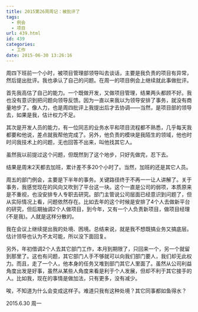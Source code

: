 ```yaml
---
title: 2015第26周周记：被批评了
tags:
  - 例会
  - 项目
url: 439.html
id: 439
categories:
  - 工作
date: 2015-06-30 13:26:16
---
```


周四下班前一个小时，被项目管理部领导叫去谈话，主要是我负责的项目有异常，然后提出批评。我也承认了自己的问题。在周一的项目例会上继续就此事做批评。 
<!-- more --> 

首先我高估了自己的能力。一个既做开发，又做项目管理，结果两头都顾不好。我也没有意识到把问题向领导反馈。因为一直以来我以为领导安排了事务，就没有商量地步了。像人力，也是周四批评上我提出后才去协调——当然，是项目部的领导去，如果是我，估计权力不足。 

其次是开发人员的能力，有一位同志的业务水平和项目流程都不熟悉，几乎每天我都要和他说，差点就我帮他完成了。另外，他负责的模块是我陌生的领域，他也时时问我技术上的问题，无也回答不出来，叫他找其它人。 

虽然我以前提过这个问题，但既然到了这个地步，只好先做完，忍下去。 

结果是周末2天都去加班，累计差不多20个小时了。当然，加班的还是其它人员。 

周五的部门例会，主要是下半年的事务。关键路径终于不再一一让人讲解了。关于事务，我感觉现在的风向又吹到了平台这一块。这个一直是公司的弱项，本质原来是不重视，也没安排专人专职去研究。部门主管说公司层面已经意识到问题了，但从实际情况上看，问题依然存在。比如去年的这个时候是安排了4个人去做新平台的研究，但后期抽调2个人做项目，到今年，又有一个人负责新项目，做项目经理(不是我)。人就是这样分散的。

我在会议上继续提出我的处境、困境。总结来说，就是我不想既搞业务又搞底层。估计领导也认为不太可能，所以没下面回复。 

另外，年初借调2个人去其它部门工作，本月到期限了，只回来一个，另一个就留到那里了。这也有问题，其它部门人手不够就可以向我们部门要人，我们却无此权力。而且，走了一个人，他本身的任务又堆到部门其它人里面了。虽然从公司利益角度出发是好事，虽然从某些人角度来看是利于个人发展，但却不利于其它接手的人。比如我，现在的事情是做加法，只有更多，没有减少。 

唉，不知道为什么会变成这样子。难道只我有这种处境？其它同事都如鱼得水？ 

2015.6.30 周一